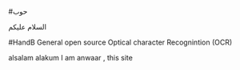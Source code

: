#حوب 

السلام عليكم



#HandB 
 General open source Optical character Recognintion (OCR)
 

alsalam alakum
I am anwaar , this site 
